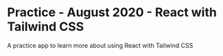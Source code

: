 # Practice - August 2020 - React with Tailwind CSS

A practice app to learn more about using React with Tailwind CSS
